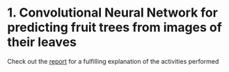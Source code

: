 # 1. Convolutional Neural Network for predicting fruit trees from images of their leaves

Check out the [report](https://github.com/MBonalumi/CNN-RNN-project/files/11938858/Report.ANNDL.pdf) for a fulfilling explanation of the activities performed
